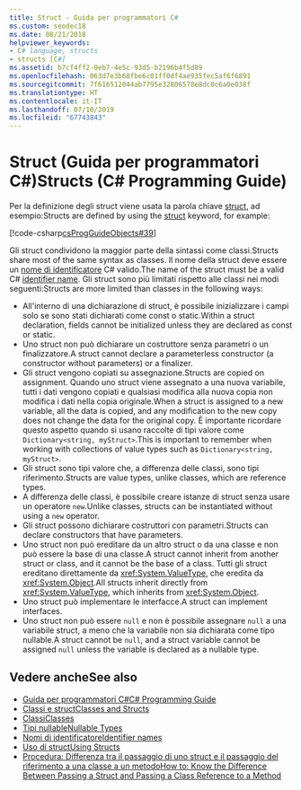 ```yaml
---
title: Struct - Guida per programmatori C#
ms.custom: seodec18
ms.date: 08/21/2018
helpviewer_keywords:
- C# language, structs
- structs [C#]
ms.assetid: b7cf4ff2-0eb7-4e5c-93d5-b2196b4f5d89
ms.openlocfilehash: 063d7e3b68fbe6c01ff0df4ae935fec5af6f6891
ms.sourcegitcommit: 7f616512044ab7795e32806578e8dc0c6a0e038f
ms.translationtype: HT
ms.contentlocale: it-IT
ms.lasthandoff: 07/10/2019
ms.locfileid: "67743843"
---
```

# <a name="structs-c-programming-guide"></a><span data-ttu-id="2d615-102">Struct (Guida per programmatori C#)</span><span class="sxs-lookup"><span data-stu-id="2d615-102">Structs (C# Programming Guide)</span></span>

<span data-ttu-id="2d615-103">Per la definizione degli struct viene usata la parola chiave [struct](../../language-reference/keywords/struct.md), ad esempio:</span><span class="sxs-lookup"><span data-stu-id="2d615-103">Structs are defined by using the [struct](../../language-reference/keywords/struct.md) keyword, for example:</span></span>  
  
 [!code-csharp[csProgGuideObjects#39](~/samples/snippets/csharp/VS_Snippets_VBCSharp/csProgGuideObjects/CS/Objects.cs#39)]  
  
<span data-ttu-id="2d615-104">Gli struct condividono la maggior parte della sintassi come classi.</span><span class="sxs-lookup"><span data-stu-id="2d615-104">Structs share most of the same syntax as classes.</span></span> <span data-ttu-id="2d615-105">Il nome della struct deve essere un [nome di identificatore](../inside-a-program/identifier-names.md) C# valido.</span><span class="sxs-lookup"><span data-stu-id="2d615-105">The name of the struct must be a valid C# [identifier name](../inside-a-program/identifier-names.md).</span></span> <span data-ttu-id="2d615-106">Gli struct sono più limitati rispetto alle classi nei modi seguenti:</span><span class="sxs-lookup"><span data-stu-id="2d615-106">Structs are more limited than classes in the following ways:</span></span>  
  
- <span data-ttu-id="2d615-107">All'interno di una dichiarazione di struct, è possibile inizializzare i campi solo se sono stati dichiarati come const o static.</span><span class="sxs-lookup"><span data-stu-id="2d615-107">Within a struct declaration, fields cannot be initialized unless they are declared as const or static.</span></span>  
- <span data-ttu-id="2d615-108">Uno struct non può dichiarare un costruttore senza parametri o un finalizzatore.</span><span class="sxs-lookup"><span data-stu-id="2d615-108">A struct cannot declare a parameterless constructor (a constructor without parameters) or a finalizer.</span></span>  
- <span data-ttu-id="2d615-109">Gli struct vengono copiati su assegnazione.</span><span class="sxs-lookup"><span data-stu-id="2d615-109">Structs are copied on assignment.</span></span> <span data-ttu-id="2d615-110">Quando uno struct viene assegnato a una nuova variabile, tutti i dati vengono copiati e qualsiasi modifica alla nuova copia non modifica i dati nella copia originale.</span><span class="sxs-lookup"><span data-stu-id="2d615-110">When a struct is assigned to a new variable, all the data is copied, and any modification to the new copy does not change the data for the original copy.</span></span> <span data-ttu-id="2d615-111">È importante ricordare questo aspetto quando si usano raccolte di tipi valore come `Dictionary<string, myStruct>`.</span><span class="sxs-lookup"><span data-stu-id="2d615-111">This is important to remember when working with collections of value types such as `Dictionary<string, myStruct>`.</span></span>  
- <span data-ttu-id="2d615-112">Gli struct sono tipi valore che, a differenza delle classi, sono tipi riferimento.</span><span class="sxs-lookup"><span data-stu-id="2d615-112">Structs are value types, unlike classes, which are reference types.</span></span>  
- <span data-ttu-id="2d615-113">A differenza delle classi, è possibile creare istanze di struct senza usare un operatore `new`.</span><span class="sxs-lookup"><span data-stu-id="2d615-113">Unlike classes, structs can be instantiated without using a `new` operator.</span></span>  
- <span data-ttu-id="2d615-114">Gli struct possono dichiarare costruttori con parametri.</span><span class="sxs-lookup"><span data-stu-id="2d615-114">Structs can declare constructors that have parameters.</span></span>
- <span data-ttu-id="2d615-115">Uno struct non può ereditare da un altro struct o da una classe e non può essere la base di una classe.</span><span class="sxs-lookup"><span data-stu-id="2d615-115">A struct cannot inherit from another struct or class, and it cannot be the base of a class.</span></span> <span data-ttu-id="2d615-116">Tutti gli struct ereditano direttamente da <xref:System.ValueType>, che eredita da <xref:System.Object>.</span><span class="sxs-lookup"><span data-stu-id="2d615-116">All structs inherit directly from <xref:System.ValueType>, which inherits from <xref:System.Object>.</span></span>  
- <span data-ttu-id="2d615-117">Uno struct può implementare le interfacce.</span><span class="sxs-lookup"><span data-stu-id="2d615-117">A struct can implement interfaces.</span></span>
- <span data-ttu-id="2d615-118">Uno struct non può essere `null` e non è possibile assegnare `null` a una variabile struct, a meno che la variabile non sia dichiarata come tipo nullable.</span><span class="sxs-lookup"><span data-stu-id="2d615-118">A struct cannot be `null`, and a struct variable cannot be assigned `null` unless the variable is declared as a nullable type.</span></span>
  
## <a name="see-also"></a><span data-ttu-id="2d615-119">Vedere anche</span><span class="sxs-lookup"><span data-stu-id="2d615-119">See also</span></span>

- [<span data-ttu-id="2d615-120">Guida per programmatori C#</span><span class="sxs-lookup"><span data-stu-id="2d615-120">C# Programming Guide</span></span>](../index.md)
- [<span data-ttu-id="2d615-121">Classi e struct</span><span class="sxs-lookup"><span data-stu-id="2d615-121">Classes and Structs</span></span>](index.md)
- [<span data-ttu-id="2d615-122">Classi</span><span class="sxs-lookup"><span data-stu-id="2d615-122">Classes</span></span>](classes.md)
- [<span data-ttu-id="2d615-123">Tipi nullable</span><span class="sxs-lookup"><span data-stu-id="2d615-123">Nullable Types</span></span>](../nullable-types/index.md)
- [<span data-ttu-id="2d615-124">Nomi di identificatore</span><span class="sxs-lookup"><span data-stu-id="2d615-124">Identifier names</span></span>](../inside-a-program/identifier-names.md)
- [<span data-ttu-id="2d615-125">Uso di struct</span><span class="sxs-lookup"><span data-stu-id="2d615-125">Using Structs</span></span>](using-structs.md)
- [<span data-ttu-id="2d615-126">Procedura: Differenza tra il passaggio di uno struct e il passaggio del riferimento a una classe a un metodo</span><span class="sxs-lookup"><span data-stu-id="2d615-126">How to: Know the Difference Between Passing a Struct and Passing a Class Reference to a Method</span></span>](how-to-know-the-difference-passing-a-struct-and-passing-a-class-to-a-method.md)
